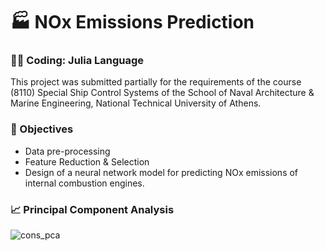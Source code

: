# 🏭 NOx Emissions Prediction

### 👨‍💻 Coding: Julia Language

This project was submitted partially for the requirements of the course (8110) Special Ship Control Systems of the School of Naval Architecture & Marine Engineering, National Technical University of Athens.

### 📄 Objectives
- Data pre-processing
- Feature Reduction & Selection
- Design of a neural network model for predicting NOx emissions of internal combustion engines.

### 📈 Principal Component Analysis
![cons_pca](https://user-images.githubusercontent.com/102966051/200189833-05946a0a-a966-4f56-944a-d2166c02599a.png)

